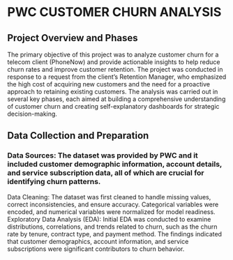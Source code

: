 # PWC CUSTOMER CHURN ANALYSIS 

## Project Overview and Phases
The primary objective of this project was to analyze customer churn for a telecom client (PhoneNow) and provide actionable insights to help reduce churn rates and improve customer retention. The project was conducted in response to a request from the client’s Retention Manager, who emphasized the high cost of acquiring new customers and the need for a proactive approach to retaining existing customers.
The analysis was carried out in several key phases, each aimed at building a comprehensive understanding of customer churn and creating self-explanatory dashboards for strategic decision-making.

## Data Collection and Preparation
### Data Sources: The dataset was provided by PWC and it included customer demographic information, account details, and service subscription data, all of which are crucial for identifying churn patterns.
Data Cleaning: The dataset was first cleaned to handle missing values, correct inconsistencies, and ensure accuracy. Categorical variables were encoded, and numerical variables were normalized for model readiness.
Exploratory Data Analysis (EDA): Initial EDA was conducted to examine distributions, correlations, and trends related to churn, such as the churn rate by tenure, contract type, and payment method. The findings indicated that customer demographics, account information, and service subscriptions were significant contributors to churn behavior.
